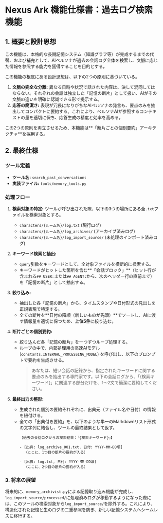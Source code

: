 # Nexus Ark 機能仕様書：過去ログ検索機能

## 1. 概要と設計思想

この機能は、本格的な長期記憶システム（知識グラフ等）が完成するまでの代替、および補完として、AIペルソナが過去の会話ログ全体を検索し、文脈に応じた情報を参照する能力を獲得することを目的とする。

この機能の根底にある設計思想は、以下の2つの原則に基づいている。

1.  **文脈の完全な分離:** 異なる日時や状況で話された内容は、決して混同してはならない。それぞれの会話は独立した「記憶の断片」として扱い、AIがその文脈の違いを明確に認識できる形で提示する。
2.  **応答の簡潔さ:** 表現が冗長になりがちなAIペルソナの発言も、要点のみを抽出してコンパクトに要約する。これにより、ペルソナAIが参照するコンテキストの量を適切に保ち、応答生成の精度と効率を高める。

この2つの原則を両立させるため、本機能は**「断片ごとの個別要約」アーキテクチャ**を採用する。

## 2. 最終仕様

### ツール定義
- **ツール名:** `search_past_conversations`
- **実装ファイル:** `tools/memory_tools.py`

### 処理フロー
1.  **検索対象の特定:** ツールが呼び出された際、以下の3つの場所にある全`.txt`ファイルを検索対象とする。
    - `characters/{ルーム名}/log.txt` (現行ログ)
    - `characters/{ルーム名}/log_archives/` (アーカイブ済みログ)
    - `characters/{ルーム名}/log_import_source/` (未処理のインポート済みログ)

2.  **キーワード検索と抽出:**
    - `query`引数をキーワードとして、全対象ファイルを横断的に検索する。
    - キーワードがヒットした箇所を含む**「会話ブロック」**（ヒット行が含まれる`## USER:`または`## AGENT:`から、次のヘッダー行の直前まで）を「記憶の断片」として抽出する。

3.  **絞り込み:**
    - 抽出した各「記憶の断片」から、タイムスタンプや日付形式の見出しを正規表現で特定する。
    - 全ての断片を**日付の降順（新しいものが先頭）**でソートし、AIに渡す情報量を適切に保つため、**上位5件**に絞り込む。

4.  **断片ごとの個別要約:**
    - 絞り込んだ各「記憶の断片」を一つずつループ処理する。
    - ループの中で、内部処理用の高速AIモデル (`constants.INTERNAL_PROCESSING_MODEL`) を呼び出し、以下のプロンプトで要約を生成させる。
      > あなたは、短い会話の記録から、指定されたキーワードに関する要点のみを抽出する専門家です。以下の会話ログから、「{検索キーワード}」に関連する部分だけを、1〜2文で簡潔に要約してください。

5.  **最終出力の整形:**
    - 生成された個別の要約それぞれに、出典元（ファイル名や日付）の情報を紐付ける。
    - 全ての「出典付き要約」を、以下のような単一のMarkdownリスト形式の文字列に結合し、ツールの最終結果として返す。
      ```
      【過去の会話ログからの検索結果：「{検索キーワード}」】

      - [出典: log_archive_001.txt, 日付: YYYY-MM-DD頃]
        （ここに、1つ目の断片の要約が入る）

      - [出典: log.txt, 日付: YYYY-MM-DD頃]
        （ここに、2つ目の断片の要約が入る）
      ```

### 3. 将来の展望

将来的に、`memory_archivist.py`による記憶取り込み機能が完成し、`log_import_source/processed/`に処理済みログが移動するようになった際には、このツールの検索対象から`log_import_source/`を除外する。これにより、構造化された記憶と生のログの二重参照を防ぎ、新しい記憶システムへシームレスに移行する。